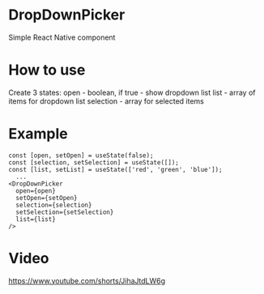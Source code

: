 # DropDownPicker
Simple React Native component
# How to use
Create 3 states:
open - boolean, if true - show dropdown list
list - array of items for dropdown list
selection - array for selected items
# Example
```
const [open, setOpen] = useState(false);
const [selection, setSelection] = useState([]);
const [list, setList] = useState(['red', 'green', 'blue']);
  ...
<DropDownPicker
  open={open}
  setOpen={setOpen}
  selection={selection}
  setSelection={setSelection}
  list={list}
/>
```

# Video
https://www.youtube.com/shorts/JihaJtdLW6g
